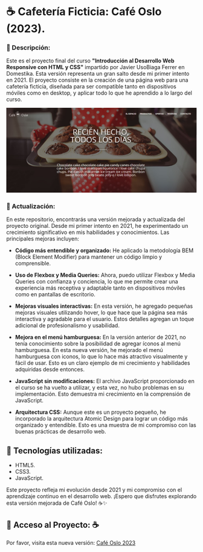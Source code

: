 # ☕ Cafetería Ficticia: Café Oslo (2023).

### 🍝 Descripción:

Este es el proyecto final del curso **"Introducción al Desarrollo Web Responsive con HTML y CSS"** impartido por Javier UsoBiaga Ferrer en Domestika. Esta versión representa un gran salto desde mi primer intento en 2021. El proyecto consiste en la creación de una página web para una cafetería ficticia, diseñada para ser compatible tanto en dispositivos móviles como en desktop, y aplicar todo lo que he aprendido a lo largo del curso.

![logo](https://github.com/sammadr/sammadr/blob/main/cafe-oslo.png)

### 🥪 Actualización: 
En este repositorio, encontrarás una versión mejorada y actualizada del proyecto original. Desde mi primer intento en 2021, he experimentado un crecimiento significativo en mis habilidades y conocimientos. Las principales mejoras incluyen:

- **Código más entendible y organizado:** He aplicado la metodología BEM (Block Element Modifier) para mantener un código limpio y comprensible.
  
- **Uso de Flexbox y Media Queries:** Ahora, puedo utilizar Flexbox y Media Queries con confianza y conciencia, lo que me permite crear una experiencia más receptiva y adaptable tanto en dispositivos móviles como en pantallas de escritorio.
  
- **Mejoras visuales interactivas:** En esta versión, he agregado pequeñas mejoras visuales utilizando hover, lo que hace que la página sea más interactiva y agradable para el usuario. Estos detalles agregan un toque adicional de profesionalismo y usabilidad.
  
- **Mejora en el menú hamburguesa:** En la versión anterior de 2021, no tenía conocimiento sobre la posibilidad de agregar íconos al menú hamburguesa. En esta nueva versión, he mejorado el menú hamburguesa con iconos, lo que lo hace más atractivo visualmente y fácil de usar. Esto es un claro ejemplo de mi crecimiento y habilidades adquiridas desde entonces.
  
- **JavaScript sin modificaciones:** El archivo JavaScript proporcionado en el curso se ha vuelto a utilizar, y esta vez, no hubo problemas en su implementación. Esto demuestra mi crecimiento en la comprensión de JavaScript.

- **Arquitectura CSS:** Aunque este es un proyecto pequeño, he incorporado la arquitectura Atomic Design para lograr un código más organizado y entendible. Esto es una muestra de mi compromiso con las buenas prácticas de desarrollo web.

## 🌮 Tecnologías utilizadas:
- HTML5.
- CSS3.
- JavaScript.

Este proyecto refleja mi evolución desde 2021 y mi compromiso con el aprendizaje continuo en el desarrollo web. ¡Espero que disfrutes explorando esta versión mejorada de Café Oslo! ☕✨ 

## 🥞 Acceso al Proyecto: ☕

Por favor, visita esta nueva versión: [Café Oslo 2023](https://sammadr.github.io/cafeOslo-Domestika/)
